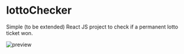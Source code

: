 # lottoChecker
 
Simple (to be extended) React JS project to check if a permanent lotto ticket won.


![preview](https://user-images.githubusercontent.com/63452066/87225313-3decfa80-c38c-11ea-95f7-5c95d32862b2.jpg)
